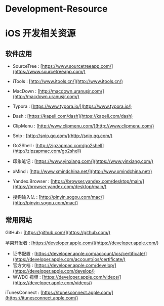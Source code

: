 # Development-Resource
# iOS 开发相关资源

## 软件应用

- SourceTree : [https://www.sourcetreeapp.com/](https://www.sourcetreeapp.com/)

- iTools : [http://www.itools.cn/](http://www.itools.cn/)

- MacDown : [http://macdown.uranusjr.com/](http://macdown.uranusjr.com/)

- Typora : [https://www.typora.io/](https://www.typora.io/)

- Dash : [https://kapeli.com/dash](https://kapeli.com/dash)

- ClipMenu : [http://www.clipmenu.com/](http://www.clipmenu.com/)

- Snip : [http://snip.qq.com/](http://snip.qq.com/)

- Go2Shell : [http://zipzapmac.com/go2shell](http://zipzapmac.com/go2shell)

- 印象笔记 : [https://www.yinxiang.com/](https://www.yinxiang.com/)

- xMind : [http://www.xmindchina.net/](http://www.xmindchina.net/)

- Yandex.Browser : [https://browser.yandex.com/desktop/main/](https://browser.yandex.com/desktop/main/)

- 搜狗输入法 : [http://pinyin.sogou.com/mac/](http://pinyin.sogou.com/mac/)

## 常用网站
	
GitHub : [https://github.com/](https://github.com/)
	
苹果开发者 : [https://developer.apple.com/](https://developer.apple.com/)
	
- 证书配置 : [https://developer.apple.com/account/ios/certificate/](https://developer.apple.com/account/ios/certificate/)
- 官方文档 : [https://developer.apple.com/develop/](https://developer.apple.com/develop/)
- WWDC 视频 : [https://developer.apple.com/videos/](https://developer.apple.com/videos/)
	
iTunesConnect :  [https://itunesconnect.apple.com/](https://itunesconnect.apple.com/)